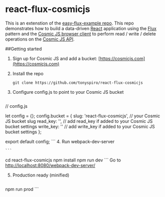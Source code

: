 # react-flux-cosmicjs
This is an extenstion of the [easy-flux-example repo](https://github.com/tonyspiro/easy-flux-example).  This repo demonstrates how to build a data-driven [React](http://facebook.github.io/react/) application using the [Flux](https://facebook.github.io/flux/) pattern and the [Cosmic JS browser client](https://npm.com/cosmicjs-browser) to perform read / write / delete operations on the [Cosmic JS API](https://cosmicjs.com).

##Getting started
1. Sign up for Cosmic JS and add a bucket: [https://cosmicjs.com](https://cosmicjs.com)
2. Install the repo 

    ```git clone https://github.com/tonyspiro/react-flux-cosmicjs ```

3. Configure config.js to point to your Cosmic JS bucket
    ```
// config.js

let config = {};
config.bucket = {
        slug: 'react-flux-cosmicjs', // your Cosmic JS bucket slug
        read_key: '', // add read_key if added to your Cosmic JS bucket settings
        write_key: '' // add write_key if added to your Cosmic JS bucket settings
};

export default config;
    ```
4. Run webpack-dev-server

    ```
cd react-flux-cosmicjs
npm install
npm run dev
    ```
Go to [http://localhost:8080/webpack-dev-server/](http://localhost:8080/webpack-dev-server/)

5. Production ready (minified)
    ```
npm run prod
    ```